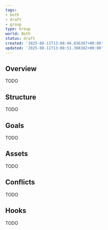 ```yaml
---
tags:
- both
- draft
- group
type: Group
world: Both
status: draft
created: '2025-08-11T13:08:46.836367+00:00'
updated: '2025-08-11T13:08:51.308382+00:00'
---
```



## Overview

TODO
## Structure

TODO
## Goals

TODO
## Assets

TODO
## Conflicts

TODO
## Hooks

TODO

